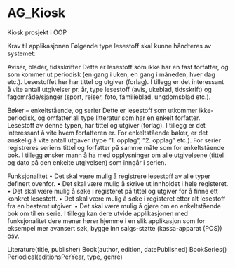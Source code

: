 # AG_Kiosk
Kiosk prosjekt i OOP

Krav til applikasjonen
Følgende type lesestoff skal kunne håndteres av systemet:

Aviser, blader, tidsskrifter
Dette er lesestoff som ikke har en fast forfatter, og som kommer ut periodisk (en gang i uken, en
gang i måneden, hver dag etc.).
Lesestoffet her har tittel og utgiver (forlag). I tillegg er det interessant å vite antall utgivelser pr. år,
type lesestoff (avis, ukeblad, tidsskrift) og fagområde/sjanger (sport, reiser, foto, familieblad,
ungdomsblad etc.).

Bøker – enkeltstående, og serier
Dette er lesestoff som utkommer ikke-periodisk, og omfatter all type litteratur som har en enkelt
forfatter.
Lesestoff av denne typen, har tittel og utgiver (forlag). I tillegg er det interessant å vite hvem
forfatteren er.
For enkeltstående bøker, er det ønskelig å vite antall utgaver (type ”1. opplag”, ”2. opplag” etc.).
For serier registreres seriens tittel og forfatter på samme måte som for enkeltstående bok. I tillegg
ønsker mann å ha med opplysninger om alle utgivelsene (tittel og dato på den enkelte utgivelsen)
som inngår i serien.

Funksjonalitet
• Det skal være mulig å registrere lesestoff av alle typer definert ovenfor.
• Det skal være mulig å skrive ut innholdet i hele registeret.
• Det skal være mulig å søke i registeret på tittel og utgiver for å finne ett konkret lesestoff.
• Det skal være mulig å søke i registeret etter alt lesestoff fra en bestemt utgiver.
• Det skal være mulig å gjøre om en enkeltstående bok om til en serie.
I tillegg kan dere utvide applikasjonen med funksjonalitet dere mener hører hjemme i en slik
applikasjon som for eksempel mer avansert søk, bygge inn salgs-støtte (kassa-apparat (POS)) osv.

Literature(title, publisher)
    Book(author, edition, datePublished)
    BookSeries()
    Periodical(editionsPerYear, type, genre)
